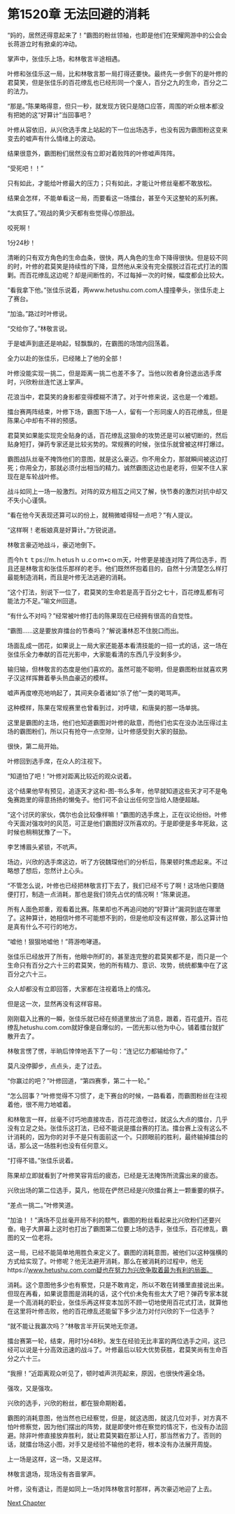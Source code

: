 # 第1520章 无法回避的消耗

“妈的，居然还得意起来了！”霸图的粉丝领袖，也即是他们在荣耀网游中的公会会长蒋游立时有掀桌的冲动。

掌声中，张佳乐上场，和林敬言半途相遇。

叶修和张佳乐这一局，比和林敬言那一局打得还要快。最终先一步倒下的是叶修的君莫笑，但是张佳乐的百花缭乱也已经形同一个废人，百分之九的生命，百分之二的法力。

“那是。”陈果略得意，但只一秒，就发现方锐只是随口应答，周围的听众根本都没有把她的这“好算计”当回事吧？

叶修从容依旧，从兴欣选手席上站起的下一位出场选手，也没有因为霸图粉这变来变去的嘘声有什么情绪上的波动。

结果很意外，霸图粉们居然没有立即对着败阵的叶修嘘声阵阵。

“受死吧！！”

只有如此，才能给叶修最大的压力；只有如此，才能让叶修丝毫都不敢放松。

结果会怎样，不能单看这一局，而要看这一场擂台，甚至今天这整轮的系列赛。

“太疯狂了。”观战的黄少天都有些觉得心惊胆战。

咬死啊！

1分24秒！

清晰的只有双方角色的生命血条，很快，两人角色的生命下降得很快。但是较不同的时，叶修的君莫笑是持续性的下降，显然他从来没有完全摆脱过百花式打法的围剿。而百花缭乱这边呢？却是间断性的，不过每掉一次的时候，幅度都会比较大。

“看我拿下他。”张佳乐说着，两www.hetushu.com.com人撞撞拳头，张佳乐走上了赛台。

“加油。”路过时叶修说。

“交给你了。”林敬言说。

于是嘘声到底还是响起，轻飘飘的，在霸图的场馆内回荡着。

全力以赴的张佳乐，已经赌上了他的全部！

叶修没能实现一挑二，但是距离一挑二也差不多了。当他以败者身份退出选手席时，兴欣粉丝连忙送上掌声。

花浪当中，君莫笑的身影都变得模糊不清了。对于叶修来说，这也是一个难题。

擂台赛两阵结束，叶修下场，霸图下场一人，留有一个形同废人的百花缭乱，但是陈果心中却有不祥的预感。

君莫笑如果能实现完全贴身的话，百花缭乱这狠命的攻势还是可以被切断的，然后贴身短打，弹药专家还是比较劣势的。常规赛的时候，张佳乐就曾被这样打爆过。

霸图战队丝毫不掩饰他们的意图，就是这么豪迈。你不用全力，那就瞬间被这边打死；你用全力，那就必须付出相当的精力。诚然霸图这边也是老将，但架不住人家现在是车轮战叶修。

战斗如同上一场一般激烈。对阵的双方相互之间又了解，快节奏的激烈对抗中却又不失小心谨慎。

“看在他今天表现还算可以的份上，就稍微嘘得轻一点吧？”有人提议。

“这样啊！老板娘真是好算计。”方锐说道。

林敬言豪迈地战斗，豪迈地倒下。

而今hｔｔps://m.ｈetusｈｕ.cｏｍ•cｏm天，叶修更是接连对阵了两位选手，而且还是林敬言和张佳乐那样的老手。他们既然怀抱着目的，自然十分清楚怎么样打最能制造消耗，而且是叶修无法逃避的消耗。

“这个打法，别说下一位了，君莫笑的生命若是高于百分之七十，百花缭乱都有可能法力不足。”喻文州回道。

“有什么不对吗？”经常被叶修打击的陈果现在已经拥有很高的自觉性。

“霸图……这是要放弃擂台的节奏吗？”解说潘林忍不住脱口而出。

场面乱成一团花，如果说上一局大家还能基本看清技能的一招一式的话，这一场在张佳乐全力奉献的百花光影中，大家能看清的东西几乎没剩多少。

输归输，但林敬言的态度是他们喜欢的。虽然可能不聪明，但是霸图粉丝就喜欢男子汉这样挥舞着拳头热血豪迈的模样。

嘘声再度嘹亮地响起了，其间夹杂着诸如“杀了他”一类的喝骂声。

这种模样，陈果在常规赛里也曾看到过，对呼啸，和唐昊的那一场单挑。

这里是霸图的主场，他们也知道霸图对叶修的敌意，而他们也实在没办法压得过主场的霸图粉们，所以只有抢夺一点空隙，让叶修感受到大家的鼓励。

很快，第二局开始。

叶修回到选手席，在众人的注视下。

“知道怕了吧！”叶修对距离比较近的观众说着。

这个结果他早有预见，追逐天才这和-图-书么多年，他早就知道这些天才可不是龟兔赛跑里的得意扬扬的懒兔子。他们可不会让出任何空当给人随便超越。

“这个讨厌的家伙，偶尔也会比较像样嘛！”霸图的选手席上，正在议论纷纷。叶修今天面对强攻时的风范，可正是他们霸图好汉所喜欢的。于是即便是多年死敌，这时候也稍稍犹豫了一下。

李艺博眉头紧锁，不吭声。

场边，兴欣的选手席这边，听了方锐魏琛他们的分析后，陈果顿时焦虑起来。不过略想了想后，忽然计上心头。

“不管怎么说，叶修也已经把林敬言打下去了，我们已经不亏了啊！这场他只要随便打打，制造一点消耗，那也是我们领先占优的情况啊！”陈果说道。

所有人面色郑重，观看着比赛。陈果却也不再追问她的“好算计”漏洞到底在哪里了。这种算计，她相信叶修不可能想不到的，但是他却没有这样做，那么这算计怕是真有什么不可行的地方。

“嘘他！狠狠地嘘他！”蒋游咆哮道。

张佳乐已经放开了所有，他眼中所盯的，甚至连完整的君莫笑都不是，而只是一个生命只有百分之六十三的君莫笑，他的所有精力、意识、攻势，统统都集中在了这百分之六十三。

众人却都没有立即回答，大家都在注视着场上的情况。

但是这一次，显然再没有这样容易。

刚刚载入比赛的一瞬，张佳乐就已经在频道里放出了消息，跟着，百花盛开。百花缭乱hetushu.com.com就好像是自爆似的，一团光影以他为中心，铺着擂台就扩散开去了。

林敬言愣了愣，半晌后悻悻地丢下了一句：“连记忆力都输给你了。”

莫凡没停脚步，点点头，走了过去。

“你赢过的吧？”叶修回道，“第四赛季，第二十一轮。”

“怎么回事？”叶修觉得不习惯了，走下赛台的时候，一路看着，而霸图粉丝在注视着他，很不用力地嘘着。

和林敬言一样，丝毫不讨巧地直接攻击，百花花浪卷过，就这么大点的擂台，几乎没有立足之处。张佳乐这打法，已经不能说是擂台赛的打法。擂台赛上没有这么不计消耗的，因为你的对手不是只有面前这一个。只顾眼前的胜利，最终输掉擂台的话，那么这一场胜利也没有任何意义。

“打得不错。”张佳乐说着。

陈果却立即就看到了叶修笑容背后的疲态，已经是无法掩饰所流露出来的疲态。

兴欣出场的第二位选手，莫凡，他现在俨然已经是兴欣擂台赛上一颗重要的棋子。

“差点一挑二。”叶修笑道。

“加油！！”满场不见丝毫开局不利的颓气，霸图的粉丝看起来比兴欣粉们还要兴奋。电子大屏幕上这时也打出了霸图第二位要上场的选手，张佳乐，百花缭乱，霸图的又一位老将。

这一局，已经不能简单地用胜负来定义了。霸图的消耗意图，被他们以这种强横的方式给实现了。叶修呢？他无法避开消耗，那么在被消耗的过程中，他无https://www.hetushu.com.com疑也在努力为兴欣争取着最为有利的局面。

消耗。这个意图他多少也有察觉，只是不敢肯定，所以不敢在转播里直接说出来。但现在再看，如果说意图是消耗的话，这个代价未免有些太大了吧？弹药专家本就是一个高消耗的职业，张佳乐再这样变本加厉不顾一切地使用百花式打法，就算他在这里将叶修击败，他的百花缭乱还能留下多少法力对付兴欣的下一位选手？

“就不能让我赢次吗？”林敬言半开玩笑地无奈道。

擂台赛第一轮，结束，用时1分48秒。发生在经验无比丰富的两位选手之间，这已经可以说是十分高效迅速的战斗了。叶修最后以较大优势获胜，君莫笑尚有生命百分之六十三。

“我擦！”近距离观众听见了，顿时嘘声洪亮起来，原因，也很快传遍全场。

强攻，又是强攻。

兴欣的选手，兴欣的粉丝，都在狠命期盼着。

霸图的消耗意图，他当然也已经察觉，但是，就这选图，就这几位对手，对方真不怕叶修察觉，因为他们摆出的阵势，就是即使叶修在察觉的情况下，也没有办法回避。除非叶修直接放弃胜利，就让君莫笑戳在那让人打，那当然省力了。否则的话，就擂台场这小图，对手又是经验不输他的老将，根本没有办法展开周旋。

上一场是这样，这一场，又是这样。

林敬言退场，现场没有吝啬掌声。

叶修，没有退让，而是如同上一场对阵林敬言时那样，再次豪迈地迎了上去。



[Next Chapter](%E7%AC%AC1521%E7%AB%A0%20%E4%B8%80%E6%AD%A5%E4%B9%8B%E9%81%A5.md)